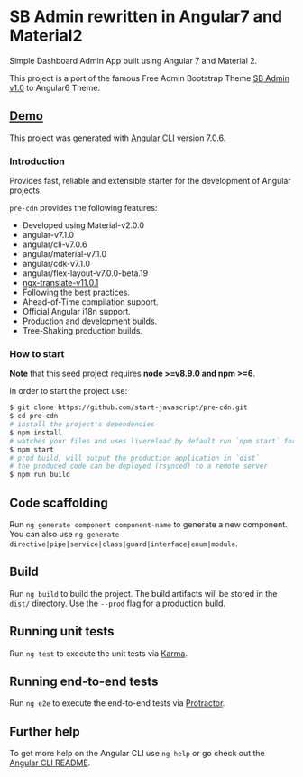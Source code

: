 # SB Admin rewritten in Angular7 and Material2

Simple Dashboard Admin App built using Angular 7 and Material 2.

This project is a port of the famous Free Admin Bootstrap Theme [SB Admin v1.0](http://startbootstrap.com/template-overviews/sb-admin-2/) to Angular6 Theme.

## [Demo](http://rawgit.com/start-javascript/pre-cdn/master/dist/)

This project was generated with [Angular CLI](https://github.com/angular/angular-cli) version 7.0.6.

### Introduction

Provides fast, reliable and extensible starter for the development of Angular projects.

`pre-cdn` provides the following features:

*   Developed using Material-v2.0.0
*   angular-v7.1.0
*   angular/cli-v7.0.6
*   angular/material-v7.1.0
*   angular/cdk-v7.1.0
*   angular/flex-layout-v7.0.0-beta.19
*   [ngx-translate-v11.0.1](https://github.com/ngx-translate)
*   Following the best practices.
*   Ahead-of-Time compilation support.
*   Official Angular i18n support.
*   Production and development builds.
*   Tree-Shaking production builds.

### How to start

**Note** that this seed project requires **node >=v8.9.0 and npm >=6**.

In order to start the project use:

```bash
$ git clone https://github.com/start-javascript/pre-cdn.git
$ cd pre-cdn
# install the project's dependencies
$ npm install
# watches your files and uses livereload by default run `npm start` for a dev server. Navigate to `http://localhost:4200/`. The app will automatically reload if you change any of the source files.
$ npm start
# prod build, will output the production application in `dist`
# the produced code can be deployed (rsynced) to a remote server
$ npm run build
```

## Code scaffolding

Run `ng generate component component-name` to generate a new component. You can also use `ng generate directive|pipe|service|class|guard|interface|enum|module`.

## Build

Run `ng build` to build the project. The build artifacts will be stored in the `dist/` directory. Use the `--prod` flag for a production build.

## Running unit tests

Run `ng test` to execute the unit tests via [Karma](https://karma-runner.github.io).

## Running end-to-end tests

Run `ng e2e` to execute the end-to-end tests via [Protractor](http://www.protractortest.org/).

## Further help

To get more help on the Angular CLI use `ng help` or go check out the [Angular CLI README](https://github.com/angular/angular-cli/blob/master/README.md).
